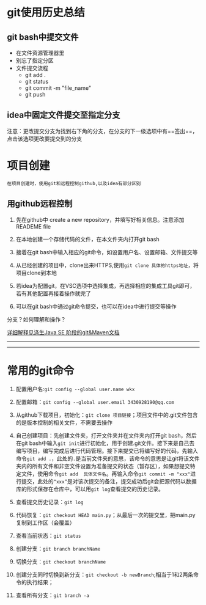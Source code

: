# git使用历史总结

## git bash中提交文件

- 在文件资源管理器里
- 别忘了指定分区
- 文件提交流程
  -   git add . 
  - git status
  - git commit -m "file_name"
  - git push

## idea中固定文件提交至指定分支

注意：更改提交分支为找到右下角的分支，在分支的下一级选项中有==签出==，点击该选项更改要提交到的分支



# 项目创建

`在项目创建时，使用git和远程控制github,以及idea有部分区别`

## 用github远程控制

1. 先在github中 create a new repository，并填写好相关信息。注意添加READEME file

2. 在本地创建一个存储代码的文件，在本文件夹内打开git bash

3. 接着在git bash中输入相应的git命令，如设置用户名、设置邮箱、文件提交等

4. 从已经创建的项目中，clone出来HTTPS,使用`git clone 具体的https地址`，将项目clone到本地

5. 若idea为配置git，在VSC选项中选择集成，再选择相应的集成工具git即可，若有其他配置再接着操作就完了

6. 可以在git bash中通过git命令提交，也可以在idea中进行提交等操作

   

分支？如何理解和操作？

<u>详细解释见涤生Java SE 阶段的git&Maven文档</u>

****

****

# 常用的git命令

1. 配置用户名:`git config --global user.name wkx`
2. 配置邮箱：`git config --global user.email 3430928190@qq.com`
3. 从github下载项目，初始化：`git clone 项目链接`；项目文件中的.git文件包含的是版本控制的相关文件，不需要去操作
4. 自己创建项目：先创建文件夹，打开文件夹并在文件夹内打开git bash，然后在git bash中输入`git init`进行初始化，用于创建.git文件。接下来是自己去编写项目，编写完成后进行代码管理。接下来提交已将编写好的代码，先输入命令`git add .`，此处的`.`是当前文件夹的意思，该命令的意思是让git将该文件夹内的所有文件和非空文件设置为准备提交的状态（暂存区），如果想提交特定文件，使用命令`git add  具体文件名`。再输入命令`git commit -m "xxx"`进行提交，此处的`“xxx”`是对该次提交的备注，提交成功后git会把源代码以数据库的形式保存在仓库中，可以用`git log`查看提交的历史记录。
5. 查看提交历史记录：`git log`
6. 代码恢复：`git checkout HEAD main.py`；从最后一次的提交里，把main.py复制到工作区（会覆盖）
7. 查看当前状态：`git status`



1. 创建分支：`git branch branchName`
2. 切换分支：`git checkout branchName`
3. 创建分支同时切换到新分支：`git checkout -b newBranch`;相当于1和2两条命令的执行结果；
4. 查看所有分支：`git branch -a`
